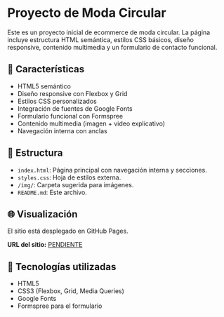 # Proyecto de Moda Circular

Este es un proyecto inicial de ecommerce de moda circular. La página incluye estructura HTML semántica, estilos CSS básicos, diseño responsive, contenido multimedia y un formulario de contacto funcional.

## 📌 Características

- HTML5 semántico 
- Diseño responsive con Flexbox y Grid
- Estilos CSS personalizados
- Integración de fuentes de Google Fonts
- Formulario funcional con Formspree
- Contenido multimedia (imagen + video explicativo)
- Navegación interna con anclas

## 📁 Estructura

- `index.html`: Página principal con navegación interna y secciones.
- `styles.css`: Hoja de estilos externa.
- `/img/`: Carpeta sugerida para imágenes.
- `README.md`: Este archivo.

## 🌐 Visualización

El sitio está desplegado en GitHub Pages.

**URL del sitio:** [PENDIENTE](PENDIENTE)

## 🔧 Tecnologías utilizadas

- HTML5
- CSS3 (Flexbox, Grid, Media Queries)
- Google Fonts
- Formspree para el formulario